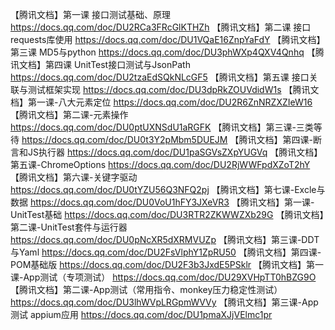 【腾讯文档】第一课 接口测试基础、原理
https://docs.qq.com/doc/DU2RCa3FRcGlKTHZh
【腾讯文档】第二课 接口requests库使用
https://docs.qq.com/doc/DU1VQaE16ZnpYaFdY
【腾讯文档】第三课 MD5与python
https://docs.qq.com/doc/DU3phWXp4QXV4Qnhq
【腾讯文档】第四课 UnitTest接口测试与JsonPath
https://docs.qq.com/doc/DU2tzaEdSQkNLcGF5
【腾讯文档】第五课 接口关联与测试框架实现
https://docs.qq.com/doc/DU3dpRkZOUVdidW1s
【腾讯文档】第一课-八大元素定位
https://docs.qq.com/doc/DU2R6ZnNRZXZIeW16
【腾讯文档】第二课-元素操作
https://docs.qq.com/doc/DU0ptUXNSdU1aRGFK
【腾讯文档】第三课-三类等待
https://docs.qq.com/doc/DU0t3Y2pMbm5DUEJM
【腾讯文档】第四课-断言和JS执行器
https://docs.qq.com/doc/DU1paSGVsZXpYUGVq
【腾讯文档】第五课-ChromeOptions
https://docs.qq.com/doc/DU2RjWWFpdXZoT2hY
【腾讯文档】第六课-关键字驱动
https://docs.qq.com/doc/DU0tYZU56Q3NFQ2pj
【腾讯文档】第七课-Excle与数据
https://docs.qq.com/doc/DU0VoU1hFY3JXeVR3
【腾讯文档】第一课-UnitTest基础
https://docs.qq.com/doc/DU3RTR2ZKWWZXb29G
【腾讯文档】第二课-UnitTest套件与运行器
https://docs.qq.com/doc/DU0pNcXR5dXRMVUZp
【腾讯文档】第三课-DDT与Yaml
https://docs.qq.com/doc/DU2FsVlphY1ZpRU50
【腾讯文档】第四课-POM基础版
https://docs.qq.com/doc/DU2F3b3JxdE5PSklr
【腾讯文档】第一课-App测试（专项测试）
https://docs.qq.com/doc/DU29XVHpTT0hBZG9O
【腾讯文档】第二课-App测试（常用指令、monkey压力稳定性测试）
https://docs.qq.com/doc/DU3lhWVpLRGpmWVVy
【腾讯文档】第三课-App测试 appium应用
https://docs.qq.com/doc/DU1pmaXJjVElmc1pr